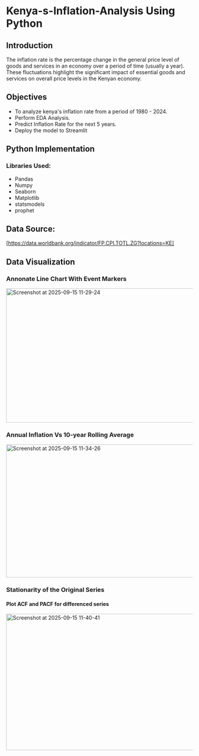 # Kenya-s-Inflation-Analysis Using Python
## Introduction
The inflation rate is the percentage change in the general price level of goods and services in an economy over a period of time (usually a year). These fluctuations highlight the significant impact of essential goods and services on overall price levels in the Kenyan economy.
## Objectives
- To analyze kenya's inflation rate from a period of 1980 - 2024.
- Perform EDA Analysis.
- Predict Inflation Rate for the next 5 years.
- Deploy the model to Streamlit

## Python Implementation
### Libraries Used: 
- Pandas
- Numpy
- Seaborn
- Matplotlib
- statsmodels
- prophet

## Data Source: 
[https://data.worldbank.org/indicator/FP.CPI.TOTL.ZG?locations=KE]

## Data Visualization
### Annonate Line Chart With Event Markers
<img width="552" height="362" alt="Screenshot at 2025-09-15 11-29-24" src="https://github.com/user-attachments/assets/aabdc3c4-72da-458c-bc21-93694ece5d14" />


### Annual Inflation Vs 10-year Rolling Average
<img width="553" height="359" alt="Screenshot at 2025-09-15 11-34-26" src="https://github.com/user-attachments/assets/bf6980e4-b624-44b4-ac2d-306bd55bc858" />

### Stationarity of the Original Series

#### Plot ACF and PACF for differenced series
<img width="554" height="368" alt="Screenshot at 2025-09-15 11-40-41" src="https://github.com/user-attachments/assets/079bb0f8-9577-47b6-a8fa-55b60b06e35e" />


